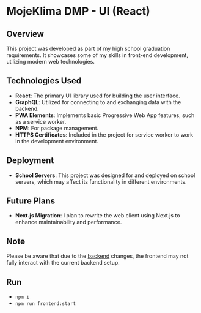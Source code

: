 # MojeKlima DMP - UI (React)

## Overview
This project was developed as part of my high school graduation requirements. It showcases some of my skills in front-end development, utilizing modern web technologies.

## Technologies Used
- **React**: The primary UI library used for building the user interface.
- **GraphQL**: Utilized for connecting to and exchanging data with the backend.
- **PWA Elements**: Implements basic Progressive Web App features, such as a service worker.
- **NPM**: For package management.
- **HTTPS Certificates**: Included in the project for service worker to work in the development environment.

## Deployment
- **School Servers**: This project was designed for and deployed on school servers, which may affect its functionality in different environments.

## Future Plans
- **Next.js Migration**: I plan to rewrite the web client using Next.js to enhance maintainability and performance.

## Note
Please be aware that due to the [backend](https://github.com/RamoFX/mojeklima-api-php) changes, the frontend may not fully interact with the current backend setup.

## Run
- `npm i`
- `npm run frontend:start`
